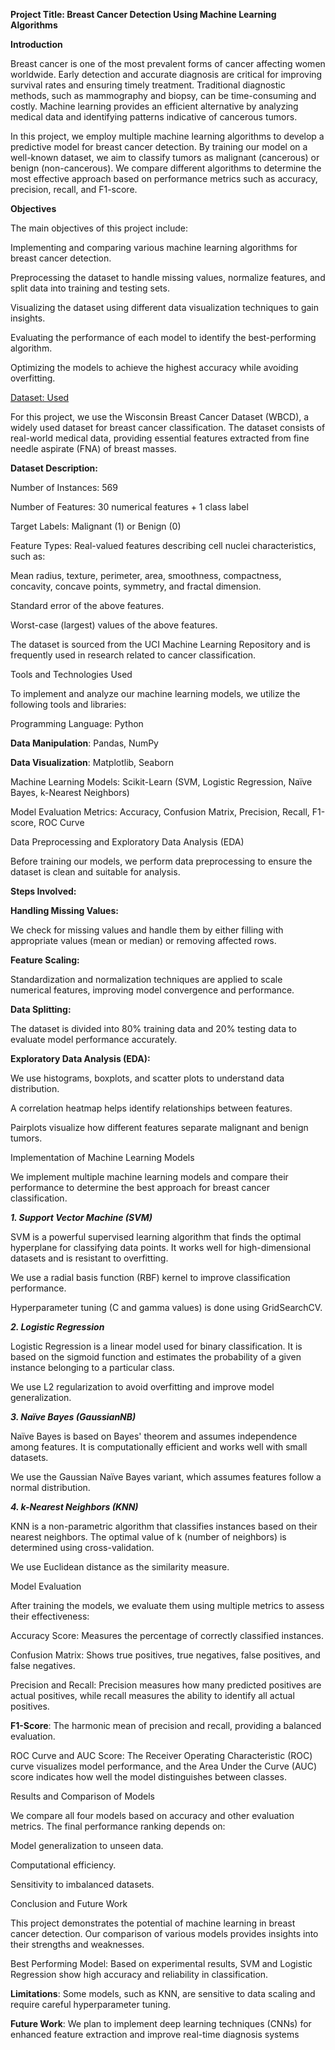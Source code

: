 **Project Title: Breast Cancer Detection Using Machine Learning Algorithms**

__Introduction__

Breast cancer is one of the most prevalent forms of cancer affecting women worldwide. Early detection and accurate diagnosis are critical for improving survival rates and ensuring timely treatment. Traditional diagnostic methods, such as mammography and biopsy, can be time-consuming and costly. Machine learning provides an efficient alternative by analyzing medical data and identifying patterns indicative of cancerous tumors.

In this project, we employ multiple machine learning algorithms to develop a predictive model for breast cancer detection. By training our model on a well-known dataset, we aim to classify tumors as malignant (cancerous) or benign (non-cancerous). We compare different algorithms to determine the most effective approach based on performance metrics such as accuracy, precision, recall, and F1-score.

**Objectives**

The main objectives of this project include:

Implementing and comparing various machine learning algorithms for breast cancer detection.

Preprocessing the dataset to handle missing values, normalize features, and split data into training and testing sets.

Visualizing the dataset using different data visualization techniques to gain insights.

Evaluating the performance of each model to identify the best-performing algorithm.

Optimizing the models to achieve the highest accuracy while avoiding overfitting.

<ins>Dataset: Used</ins>

For this project, we use the Wisconsin Breast Cancer Dataset (WBCD), a widely used dataset for breast cancer classification. The dataset consists of real-world medical data, providing essential features extracted from fine needle aspirate (FNA) of breast masses.

**Dataset Description:**

Number of Instances: 569

Number of Features: 30 numerical features + 1 class label

Target Labels: Malignant (1) or Benign (0)

Feature Types: Real-valued features describing cell nuclei characteristics, such as:

Mean radius, texture, perimeter, area, smoothness, compactness, concavity, concave points, symmetry, and fractal dimension.

Standard error of the above features.

Worst-case (largest) values of the above features.

The dataset is sourced from the UCI Machine Learning Repository and is frequently used in research related to cancer classification.

Tools and Technologies Used

To implement and analyze our machine learning models, we utilize the following tools and libraries:

Programming Language: Python

**Data Manipulation**: Pandas, NumPy

**Data Visualization**: Matplotlib, Seaborn

Machine Learning Models: Scikit-Learn (SVM, Logistic Regression, Naïve Bayes, k-Nearest Neighbors)

Model Evaluation Metrics: Accuracy, Confusion Matrix, Precision, Recall, F1-score, ROC Curve

Data Preprocessing and Exploratory Data Analysis (EDA)

Before training our models, we perform data preprocessing to ensure the dataset is clean and suitable for analysis.

**Steps Involved:**

__Handling Missing Values:__

We check for missing values and handle them by either filling with appropriate values (mean or median) or removing affected rows.

__Feature Scaling:__

Standardization and normalization techniques are applied to scale numerical features, improving model convergence and performance.

__Data Splitting:__

The dataset is divided into 80% training data and 20% testing data to evaluate model performance accurately.

__Exploratory Data Analysis (EDA):__

We use histograms, boxplots, and scatter plots to understand data distribution.

A correlation heatmap helps identify relationships between features.

Pairplots visualize how different features separate malignant and benign tumors.

Implementation of Machine Learning Models

We implement multiple machine learning models and compare their performance to determine the best approach for breast cancer classification.

***1. Support Vector Machine (SVM)***

SVM is a powerful supervised learning algorithm that finds the optimal hyperplane for classifying data points. It works well for high-dimensional datasets and is resistant to overfitting.

We use a radial basis function (RBF) kernel to improve classification performance.

Hyperparameter tuning (C and gamma values) is done using GridSearchCV.

***2. Logistic Regression***

Logistic Regression is a linear model used for binary classification. It is based on the sigmoid function and estimates the probability of a given instance belonging to a particular class.

We use L2 regularization to avoid overfitting and improve model generalization.

***3. Naïve Bayes (GaussianNB)***

Naïve Bayes is based on Bayes' theorem and assumes independence among features. It is computationally efficient and works well with small datasets.

We use the Gaussian Naïve Bayes variant, which assumes features follow a normal distribution.

***4. k-Nearest Neighbors (KNN)***

KNN is a non-parametric algorithm that classifies instances based on their nearest neighbors. The optimal value of k (number of neighbors) is determined using cross-validation.

We use Euclidean distance as the similarity measure.

Model Evaluation

After training the models, we evaluate them using multiple metrics to assess their effectiveness:

Accuracy Score: Measures the percentage of correctly classified instances.

Confusion Matrix: Shows true positives, true negatives, false positives, and false negatives.

Precision and Recall: Precision measures how many predicted positives are actual positives, while recall measures the ability to identify all actual positives.

**F1-Score**: The harmonic mean of precision and recall, providing a balanced evaluation.

ROC Curve and AUC Score: The Receiver Operating Characteristic (ROC) curve visualizes model performance, and the Area Under the Curve (AUC) score indicates how well the model distinguishes between classes.

Results and Comparison of Models

We compare all four models based on accuracy and other evaluation metrics. The final performance ranking depends on:

Model generalization to unseen data.

Computational efficiency.

Sensitivity to imbalanced datasets.

Conclusion and Future Work

This project demonstrates the potential of machine learning in breast cancer detection. Our comparison of various models provides insights into their strengths and weaknesses.

Best Performing Model: Based on experimental results, SVM and Logistic Regression show high accuracy and reliability in classification.

**Limitations**: Some models, such as KNN, are sensitive to data scaling and require careful hyperparameter tuning.

**Future Work**: We plan to implement deep learning techniques (CNNs) for enhanced feature extraction and improve real-time diagnosis systems
